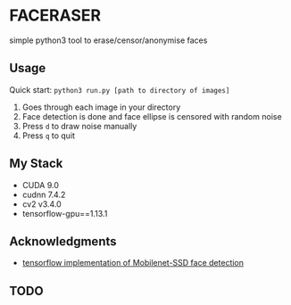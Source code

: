 # FACERASER
simple python3 tool to erase/censor/anonymise faces

## Usage
Quick start:
`python3 run.py [path to directory of images]`

1. Goes through each image in your directory
2. Face detection is done and face ellipse is censored with random noise
3. Press `d` to draw noise manually 
4. Press `q` to quit

## My Stack
- CUDA 9.0
- cudnn 7.4.2
- cv2 v3.4.0
- tensorflow-gpu==1.13.1

## Acknowledgments
- [tensorflow implementation of Mobilenet-SSD face detection](https://github.com/yeephycho/tensorflow-face-detection)

## TODO
